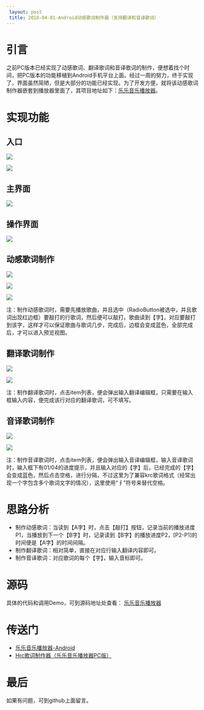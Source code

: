 ```yaml
---
 layout: post
 title: 2018-04-01-Android动感歌词制作器（支持翻译和音译歌词）
---
```

# 引言 #

之前PC版本已经实现了动感歌词、翻译歌词和音译歌词的制作，便想着找个时间，把PC版本的功能移植到Android手机平台上面。经过一周的努力，终于实现了，界面虽然简陋，但是大部分的功能已经实现。为了开发方便，就将该动感歌词制作器嵌套到播放器里面了，其项目地址如下：[乐乐音乐播放器](https://github.com/zhangliangming/HappyPlayer5.git)。

# 实现功能 #

## 入口 ##

![](https://i.imgur.com/vxX4zYZ.png)

![](https://i.imgur.com/umR6y6z.png)

## 主界面 ##

![](https://i.imgur.com/5KkNcQQ.png)

## 操作界面 ##

![](https://i.imgur.com/ABfXX9c.png)

## 动感歌词制作 ##

![](https://i.imgur.com/rgMTdAw.png)

![](https://i.imgur.com/R7leu8E.png)

![](https://i.imgur.com/FdDXW2Z.png)

注：制作动感歌词时，需要先播放歌曲，并且选中（RadioButton被选中，并且歌词出现红边框）要敲打的行歌词，然后便可以敲打。歌曲读到【字】，对应要敲打到该字，这样才可以保证歌曲与歌词几步，完成后，边框会变成蓝色，全部完成后，才可以进入预览视图。


## 翻译歌词制作 ##

![](https://i.imgur.com/YyGfWSy.png)

![](https://i.imgur.com/f8koV5n.png)

注：制作翻译歌词时，点击item列表，便会弹出输入翻译编辑框，只需要在输入框输入内容，便完成该行对应的翻译歌词，可不填写。


## 音译歌词制作 ##

![](https://i.imgur.com/pkhbA4g.png)

![](https://i.imgur.com/WjwgKzX.png)

注：制作音译歌词时，点击item列表，便会弹出输入音译编辑框，输入音译歌词时，输入框下有01/04的进度提示，并且输入对应的【字】后，已经完成的【字】会变成蓝色，然后点击空格，进行分隔，不过这里为了兼容krc歌词格式（经常出现一个字包含多个歌词文字的情况），这里使用“∮”符号来替代空格。


# 思路分析 #

- 制作动感歌词：当读到【A字】时，点击【敲打】按钮，记录当前的播放进度P1，当播放到下一个【B字】时，记录读到【B字】的播放进度P2，[P2-P1]的时间便是【A字】的时间间隔。
- 制作翻译歌词：相对简单，直接在对应行输入翻译内容即可。
- 制作音译歌词：对应歌词的每个【字】，输入音标即可。


# 源码 #
具体的代码和调用Demo，可到源码地址处查看：
[乐乐音乐播放器](https://github.com/zhangliangming/HappyPlayer5.git)

# 传送门 #
- [乐乐音乐播放器-Android](https://github.com/zhangliangming/HappyPlayer5)
- [Hrc歌词制作器（乐乐音乐播放器PC版）](https://github.com/zhangliangming/HappyPlayer-PC)


# 最后 #
如果有问题，可到github上面留言。